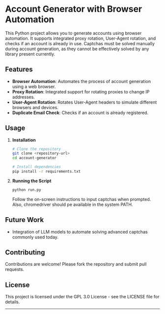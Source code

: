 # Account Generator with Browser Automation

This Python project allows you to generate accounts using browser automation. It supports integrated proxy rotation, User-Agent rotation, and checks if an account is already in use. Captchas must be solved manually during account generation, as they cannot be effectively solved by any library present currently.

## Features

- **Browser Automation**: Automates the process of account generation using a web browser.
- **Proxy Rotation**: Integrated support for rotating proxies to change IP addresses.
- **User-Agent Rotation**: Rotates User-Agent headers to simulate different browsers and devices.
- **Duplicate Email Check**: Checks if an account is already registered.

## Usage

1. **Installation**

   ```bash
   # Clone the repository
   git clone <repository-url>
   cd account-generator

   # Install dependencies
   pip install -r requirements.txt
   ```

2. **Running the Script**

   ```bash
   python run.py
   ```

   Follow the on-screen instructions to input captchas when prompted. Also, chromedriver should pe available in the system PATH.

## Future Work

- Integration of LLM models to automate solving advanced captchas commonly used today.

## Contributing

Contributions are welcome! Please fork the repository and submit pull requests.

## License

This project is licensed under the GPL 3.0 License - see the LICENSE file for details.

---